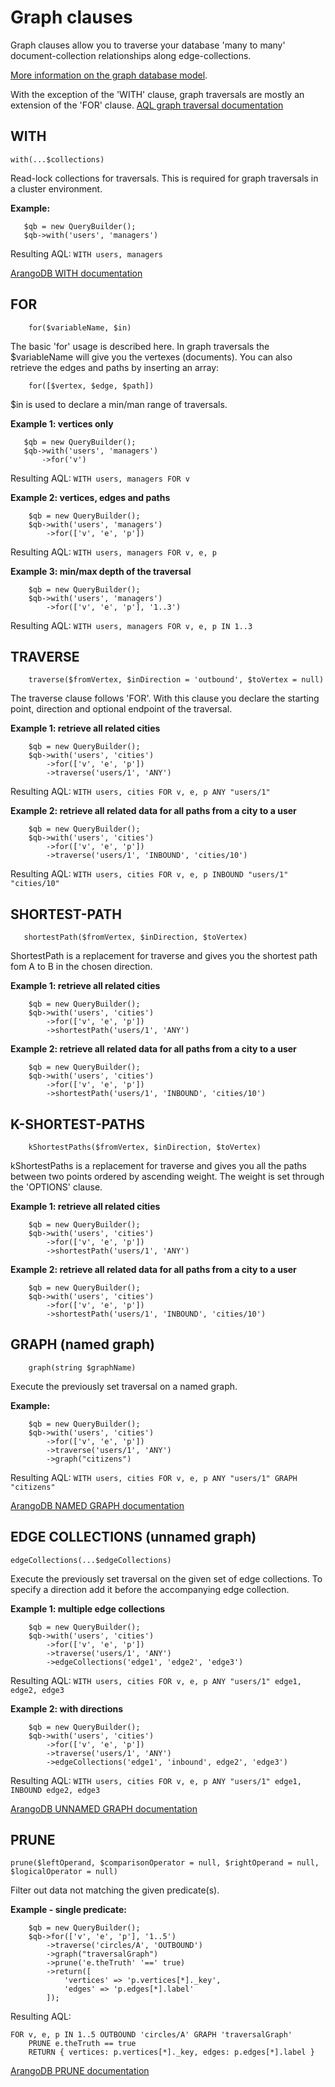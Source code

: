 # Graph clauses
Graph clauses allow you to traverse your database 'many to many' document-collection relationships 
along edge-collections.

[More information on the graph database model](https://www.arangodb.com/docs/stable/graphs.html). 

With the exception of the 'WITH' clause, graph traversals are mostly an extension of the 'FOR' clause.
[AQL graph traversal documentation](https://www.arangodb.com/docs/stable/aql/graphs.html)

 ## WITH
 ```
with(...$collections)
 ```
Read-lock collections for traversals. This is required for graph traversals in a cluster environment.

 **Example:**
 ```
    $qb = new QueryBuilder();
    $qb->with('users', 'managers')
 ``` 
Resulting AQL: `WITH users, managers`
 
[ArangoDB WITH documentation](https://www.arangodb.com/docs/stable/aql/operations-with.html)
 
## FOR
```
    for($variableName, $in)
```
The basic 'for' usage is described here. In graph traversals the $variableName will give you the vertexes (documents).
You can also retrieve the edges and paths by inserting an array:
```
    for([$vertex, $edge, $path])
```

$in is used to declare a min/man range of traversals.

**Example 1: vertices only**
 ```
    $qb = new QueryBuilder();
    $qb->with('users', 'managers')
        ->for('v')
 ``` 
Resulting AQL: `WITH users, managers FOR v`

**Example 2: vertices, edges and paths**
```
    $qb = new QueryBuilder();
    $qb->with('users', 'managers')
        ->for(['v', 'e', 'p'])
``` 
Resulting AQL: `WITH users, managers FOR v, e, p`

**Example 3: min/max depth of the traversal**
```
    $qb = new QueryBuilder();
    $qb->with('users', 'managers')
        ->for(['v', 'e', 'p'], '1..3')
``` 
Resulting AQL: `WITH users, managers FOR v, e, p IN 1..3`


## TRAVERSE
```
    traverse($fromVertex, $inDirection = 'outbound', $toVertex = null)
```
The traverse clause follows 'FOR'. With this clause you declare the starting point, direction and optional endpoint of 
the traversal.

**Example 1: retrieve all related cities**
```
    $qb = new QueryBuilder();
    $qb->with('users', 'cities')
        ->for(['v', 'e', 'p'])
        ->traverse('users/1', 'ANY')
``` 
Resulting AQL: `WITH users, cities FOR v, e, p ANY "users/1"`

**Example 2: retrieve all related data for all paths from a city to a user**
```
    $qb = new QueryBuilder();
    $qb->with('users', 'cities')
        ->for(['v', 'e', 'p'])
        ->traverse('users/1', 'INBOUND', 'cities/10')
``` 
Resulting AQL: `WITH users, cities FOR v, e, p INBOUND "users/1" "cities/10"`

## SHORTEST-PATH
```
   shortestPath($fromVertex, $inDirection, $toVertex)
```
ShortestPath is a replacement for traverse and gives you the shortest path fom A to B in the chosen direction.

**Example 1: retrieve all related cities**
```
    $qb = new QueryBuilder();
    $qb->with('users', 'cities')
        ->for(['v', 'e', 'p'])
        ->shortestPath('users/1', 'ANY')
``` 

**Example 2: retrieve all related data for all paths from a city to a user**
```
    $qb = new QueryBuilder();
    $qb->with('users', 'cities')
        ->for(['v', 'e', 'p'])
        ->shortestPath('users/1', 'INBOUND', 'cities/10')
``` 


## K-SHORTEST-PATHS
```
    kShortestPaths($fromVertex, $inDirection, $toVertex)
```
kShortestPaths is a replacement for traverse and gives you all the paths between two points ordered by ascending weight.
The weight is set through the 'OPTIONS' clause.

**Example 1: retrieve all related cities**
```
    $qb = new QueryBuilder();
    $qb->with('users', 'cities')
        ->for(['v', 'e', 'p'])
        ->shortestPath('users/1', 'ANY')
``` 

**Example 2: retrieve all related data for all paths from a city to a user**
```
    $qb = new QueryBuilder();
    $qb->with('users', 'cities')
        ->for(['v', 'e', 'p'])
        ->shortestPath('users/1', 'INBOUND', 'cities/10')
``` 

## GRAPH (named graph)
```
    graph(string $graphName)
```
Execute the previously set traversal on a named graph.

**Example:**
```
    $qb = new QueryBuilder();
    $qb->with('users', 'cities')
        ->for(['v', 'e', 'p'])
        ->traverse('users/1', 'ANY')
        ->graph("citizens")
``` 
Resulting AQL: `WITH users, cities FOR v, e, p ANY "users/1" GRAPH "citizens"`

[ArangoDB NAMED GRAPH documentation](https://www.arangodb.com/docs/stable/aql/graphs-traversals.html#working-with-named-graphs)

## EDGE COLLECTIONS (unnamed graph)
```
edgeCollections(...$edgeCollections)
```
Execute the previously set traversal on the given set of edge collections.
To specify a direction add it before the accompanying edge collection. 

**Example 1: multiple edge collections**
```
    $qb = new QueryBuilder();
    $qb->with('users', 'cities')
        ->for(['v', 'e', 'p'])
        ->traverse('users/1', 'ANY')
        ->edgeCollections('edge1', 'edge2', 'edge3')
``` 
Resulting AQL: `WITH users, cities FOR v, e, p ANY "users/1" edge1, edge2, edge3`

**Example 2: with directions**
```
    $qb = new QueryBuilder();
    $qb->with('users', 'cities')
        ->for(['v', 'e', 'p'])
        ->traverse('users/1', 'ANY')
        ->edgeCollections('edge1', 'inbound', edge2', 'edge3')
``` 
Resulting AQL: `WITH users, cities FOR v, e, p ANY "users/1" edge1, INBOUND edge2, edge3`


[ArangoDB UNNAMED GRAPH documentation](https://www.arangodb.com/docs/stable/aql/graphs-traversals.html#working-with-collection-sets)


## PRUNE
```
prune($leftOperand, $comparisonOperator = null, $rightOperand = null, $logicalOperator = null)
```
Filter out data not matching the given predicate(s).

**Example - single predicate:**
```
    $qb = new QueryBuilder();
    $qb->for(['v', 'e', 'p'], '1..5')
        ->traverse('circles/A', 'OUTBOUND')
        ->graph("traversalGraph")
        ->prune('e.theTruth' '==' true)
        ->return([
            'vertices' => 'p.vertices[*]._key',
            'edges' => 'p.edges[*].label'
        ]);
``` 
Resulting AQL: 
```
FOR v, e, p IN 1..5 OUTBOUND 'circles/A' GRAPH 'traversalGraph'
    PRUNE e.theTruth == true
    RETURN { vertices: p.vertices[*]._key, edges: p.edges[*].label }
```

[ArangoDB PRUNE documentation](https://www.arangodb.com/docs/stable/aql/graphs-traversals.html#using-filters-and-the-explainer-to-extrapolate-the-costs)
